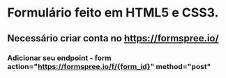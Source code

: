 # Formulário feito em HTML5 e CSS3.

## Necessário criar conta no https://formspree.io/

### Adicionar seu endpoint - form action="https://formspree.io/f/{form_id}" method="post"

